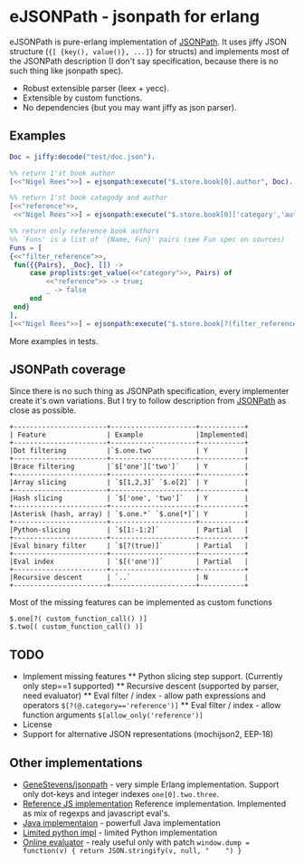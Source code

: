 eJSONPath - jsonpath for erlang
===============================

eJSONPath is pure-erlang implementation of [JSONPath](http://goessner.net/articles/JsonPath/).
It uses jiffy JSON structure (`{[ {key(), value()}, ...]}` for structs) and implements most of the
JSONPath description (I don't say specification, because there is no such thing like jsonpath spec).

* Robust extensible parser (leex + yecc).
* Extensible by custom functions.
* No dependencies (but you may want jiffy as json parser).

Examples
--------

```erlang
Doc = jiffy:decode("test/doc.json").

%% return 1'st book author
[<<"Nigel Rees">>] = ejsonpath:execute("$.store.book[0].author", Doc).

%% return 1'st book categody and author
[<<"reference">>,
 <<"Nigel Rees">>] = ejsonpath:execute("$.store.book[0]['category','author']", Doc).

%% return only reference book authors
%% `Funs' is a list of `{Name, Fun}' pairs (see Fun spec on sources)
Funs = [
{<<"filter_reference">>,
 fun({{Pairs}, _Doc}, []) ->
     case proplists:get_value(<<"category">>, Pairs) of
         <<"reference">> -> true;
         _ -> false
     end
 end}
],
[<<"Nigel Rees">>] = ejsonpath:execute("$.store.book[?(filter_reference())].author", Doc, Funs).
```
More examples in tests.

JSONPath coverage
-----------------

Since there is no such thing as JSONPath specification, every implementer create
it's own variations. But I try to follow description from [JSONPath](http://goessner.net/articles/JsonPath/)
as close as possible.

```
+-----------------------+---------------------+-----------+
| Feature               | Example             |Implemented|
+-----------------------+---------------------+-----------+
|Dot filtering          |`$.one.two`          | Y         |
+-----------------------+---------------------+-----------+
|Brace filtering        |`$['one']['two']`    | Y         |
+-----------------------+---------------------+-----------+
|Array slicing          | `$[1,2,3]` `$.o[2]` | Y         |
+-----------------------+---------------------+-----------+
|Hash slicing           | `$['one', 'two']`   | Y         |
+-----------------------+---------------------+-----------+
|Asterisk (hash, array) | `$.one.*` `$.one[*]`| Y         |
+-----------------------+---------------------+-----------+
|Python-slicing         | `$[1:-1:2]`         | Partial   |
+-----------------------+---------------------+-----------+
|Eval binary filter     | `$[?(true)]`        | Partial   |
+-----------------------+---------------------+-----------+
|Eval index             | `$[('one')]`        | Partial   |
+-----------------------+---------------------+-----------+
|Recursive descent      | `..`                | N         |
+-----------------------+---------------------+-----------+
```

Most of the missing features can be implemented as custom functions

```
$.one[?( custom_function_call() )]
$.two[( custom_function_call() )]
````

TODO
----

* Implement missing features
** Python slicing step support. (Currently only step==1 supported)
** Recursive descent (supported by parser, need evaluator)
** Eval filter / index - allow path expressions and operators `$[?(@.category=='reference')]`
** Eval filter / index - allow function arguments `$[allow_only('reference')]`
* License
* Support for alternative JSON representations (mochijson2, EEP-18)

Other implementations
---------------------

* [GeneStevens/jsonpath](https://github.com/GeneStevens/jsonpath) - very simple Erlang implementation.
  Support only dot-keys and integer indexes `one[0].two.three`.
* [Reference JS implementation](https://code.google.com/p/jsonpath/source/browse/trunk/src/js/jsonpath.js)
  Reference implementation. Implemented as mix of regexps and javascript eval's.
* [Java implementaion](https://code.google.com/p/json-path/) - powerfull Java implementation
* [Limited python impl](https://github.com/kennknowles/python-jsonpath-rw) - limited Python implementation
* [Online evaluator](http://ashphy.com/JSONPathOnlineEvaluator/) - realy useful only with patch
`window.dump = function(v) { return JSON.stringify(v, null, "    ") }`